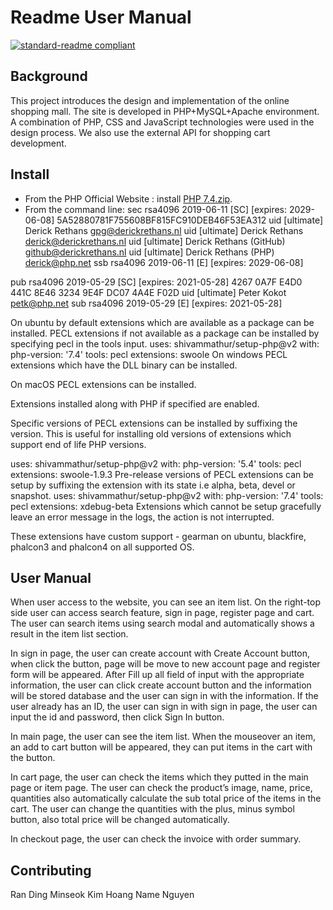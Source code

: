 # Readme User Manual

[![standard-readme compliant](https://img.shields.io/badge/readme%20style-standard-brightgreen.svg?style=flat-square)](https://github.com/RichardLitt/standard-readme)

## Background
This project introduces the design and implementation of the online shopping mall. The site is developed in PHP+MySQL+Apache environment.
A combination of PHP, CSS and JavaScript technologies were used in the design process.
We also use the external API for shopping cart development.

## Install
* From the PHP Official Website : install [PHP 7.4.zip](https://windows.php.net/download/).
* From the command line: 
sec   rsa4096 2019-06-11 [SC] [expires: 2029-06-08]
      5A52880781F755608BF815FC910DEB46F53EA312
uid           [ultimate] Derick Rethans <gpg@derickrethans.nl>
uid           [ultimate] Derick Rethans <derick@derickrethans.nl>
uid           [ultimate] Derick Rethans (GitHub) <github@derickrethans.nl>
uid           [ultimate] Derick Rethans (PHP) <derick@php.net>
ssb   rsa4096 2019-06-11 [E] [expires: 2029-06-08]

pub   rsa4096 2019-05-29 [SC] [expires: 2021-05-28]
      4267 0A7F E4D0 441C 8E46  3234 9E4F DC07 4A4E F02D
uid           [ultimate] Peter Kokot <petk@php.net>
sub   rsa4096 2019-05-29 [E] [expires: 2021-05-28]

On ubuntu by default extensions which are available as a package can be installed. PECL extensions if not available as a package can be installed by specifying pecl in the tools input.
uses: shivammathur/setup-php@v2
with:
  php-version: '7.4'
  tools: pecl
  extensions: swoole
On windows PECL extensions which have the DLL binary can be installed.

On macOS PECL extensions can be installed.

Extensions installed along with PHP if specified are enabled.

Specific versions of PECL extensions can be installed by suffixing the version. This is useful for installing old versions of extensions which support end of life PHP versions.

uses: shivammathur/setup-php@v2
with:
  php-version: '5.4'
  tools: pecl
  extensions: swoole-1.9.3
Pre-release versions of PECL extensions can be setup by suffixing the extension with its state i.e alpha, beta, devel or snapshot.
uses: shivammathur/setup-php@v2
with:
  php-version: '7.4'
  tools: pecl
  extensions: xdebug-beta
Extensions which cannot be setup gracefully leave an error message in the logs, the action is not interrupted.

These extensions have custom support - gearman on ubuntu, blackfire, phalcon3 and phalcon4 on all supported OS.


## User Manual
When user access to the website, you can see an item list. On the right-top side user can access search feature, sign in page, register page and cart. The user can search items using search modal and automatically shows a result in the item list section.

In sign in page, the user can create account with Create Account button, when click the button, page will be move to new account page and register form will be appeared. After Fill up all field of input with the appropriate information, the user can click create account button and the information will be stored database and the user can sign in with the information.
If the user already has an ID, the user can sign in with sign in page, the user can input the id and password, then click Sign In button.

In main page, the user can see the item list. When the mouseover an item, an add to cart button will be appeared, they can put items in the cart with the button. 

In cart page, the user can check the items which they putted in the main page or item page. The user can check the product’s image, name, price, quantities also automatically calculate the sub total price of the items in the cart. The user can change the quantities with the plus, minus symbol button, also total price will be changed automatically.

In checkout page, the user can check the invoice with order summary.

## Contributing
Ran Ding
Minseok Kim
Hoang Name Nguyen